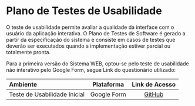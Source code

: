 # Plano de Testes de Usabilidade

O teste de usabilidade permite avaliar a qualidade da interface com o usuário da aplicação interativa. O Plano de Testes de Software é gerado a partir da especificação do sistema e consiste em casos de testes que deverão ser executados quando a implementação estiver parcial ou totalmente pronta.

Para a primeira versão do Sistema WEB, optou-se pelo teste de usabilidade não interativo pelo Google Form, segue Link do questionário utilizado:

Ambiente|Plataforma|Link de Acesso
|:--------|:-----------:|:---------------:|
|Teste de Usabilidade Inicial|Google Form |[GitHub](https://docs.google.com/forms/d/e/1FAIpQLSen8xm13Spyr7hQt-Tw-pSlwClUJ8Xc9Z-3aCFpvRrniVBVDA/viewform?usp=sf_link) |

